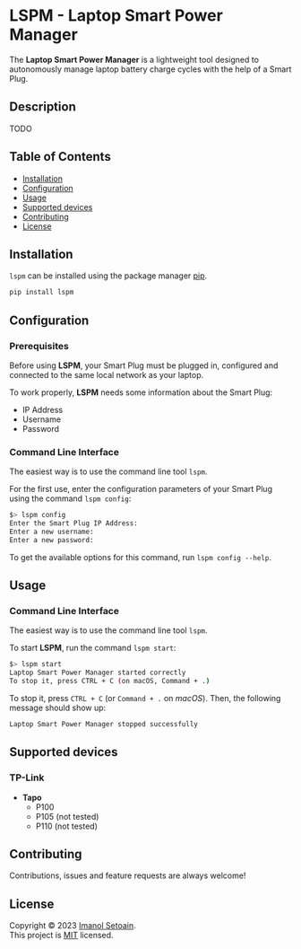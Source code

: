 # LSPM - Laptop Smart Power Manager

The **Laptop Smart Power Manager** is a lightweight tool 
designed to autonomously manage laptop battery 
charge cycles with the help of a Smart Plug.

## Description

TODO

## Table of Contents

- [Installation](#installation)
- [Configuration](#configuration)
- [Usage](#usage)
- [Supported devices](#supported-devices)
- [Contributing](#contributing)
- [License](#license)

## Installation

`lspm` can be installed using the package manager 
[pip](https://pip.pypa.io/en/stable/).

```bash
pip install lspm
```

## Configuration

### Prerequisites

Before using **LSPM**, your Smart Plug must be plugged in, 
configured and connected to the same local network as 
your laptop.

To work properly, **LSPM** needs some information 
about the Smart Plug:

- IP Address
- Username
- Password

### Command Line Interface

The easiest way is to use the command line tool `lspm`.

For the first use, enter the configuration parameters 
of your Smart Plug using the command `lspm config`:

```bash
$> lspm config
Enter the Smart Plug IP Address:
Enter a new username: 
Enter a new password: 
```

To get the available options for this command, 
run `lspm config --help`.

## Usage

### Command Line Interface

The easiest way is to use the command line tool `lspm`.

To start **LSPM**, run the command `lspm start`:

```bash
$> lspm start
Laptop Smart Power Manager started correctly
To stop it, press CTRL + C (on macOS, Command + .)
```

To stop it, press `CTRL + C` (or `Command + .` 
on _macOS_). Then, the following message 
should show up:

```bash
Laptop Smart Power Manager stopped successfully
```

## Supported devices

### TP-Link

- **Tapo**
  - P100
  - P105 (not tested)
  - P110 (not tested)

## Contributing

Contributions, issues and feature requests are 
always welcome!

## License

Copyright © 2023 [Imanol Setoain](https://github.com/ImaSet).<br />
This project is [MIT](https://choosealicense.com/licenses/mit/) licensed.